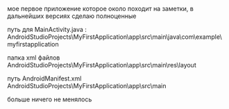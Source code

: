 мое первое приложение которое около походит на заметки, 
в дальнейших версиях сделаю полноценные


путь для MainActivity.java :
AndroidStudioProjects\MyFirstApplication\app\src\main\java\com\example\myfirstapplication

папка xml файлов 
AndroidStudioProjects\MyFirstApplication\app\src\main\res\layout

путь AndroidManifest.xml
AndroidStudioProjects\MyFirstApplication\app\src\main

больше ничего не менялось